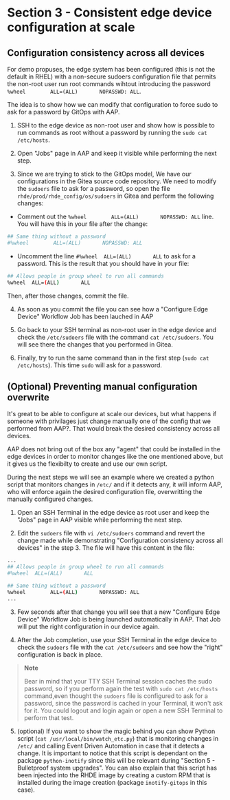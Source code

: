 # Section 3 - Consistent edge device configuration at scale

## Configuration consistency across all devices

For demo propuses, the edge system has been configured (this is not the default in RHEL) with a non-secure sudoers configuration file that permits the non-root user run root commands wihtout introducing the password `%wheel        ALL=(ALL)       NOPASSWD: ALL`. 

The idea is to show how we can modify that configuration to force sudo to ask for a password by GitOps with AAP. 


1. SSH to the edge device as non-root user and show how is possible to run commands as root without a password by running the `sudo cat /etc/hosts`.

2. Open "Jobs" page in AAP and keep it visible while performing the next step.

3. Since we are trying to stick to the GitOps model, We have our configurations in the Gitea source code repository. We need to modify the `sudoers` file to ask for a password, so open the file `rhde/prod/rhde_config/os/sudoers` in Gitea and perform the following changes:

* Comment out the `%wheel        ALL=(ALL)       NOPASSWD: ALL` line. You will have this in your file after the change:
```bash
## Same thing without a password
#%wheel        ALL=(ALL)       NOPASSWD: ALL
```

* Uncomment the line `#%wheel  ALL=(ALL)       ALL` to ask for a password. This is the result that you should have in your file:

```bash
## Allows people in group wheel to run all commands
%wheel  ALL=(ALL)       ALL
```

Then, after those changes, commit the file.

4. As soon as you commit the file you can see how a "Configure Edge Device" Workflow Job has been lauched in AAP

5. Go back to your SSH terminal as non-root user in the edge device and check the `/etc/sudoers` file with the command `cat /etc/sudoers`. You will see there the changes that you performed in Gitea.

6. Finally, try to run the same command than in the first step (`sudo cat /etc/hosts`). This time `sudo` will ask for a password.



## (Optional) Preventing manual configuration overwrite

It's great to be able to configure at scale our devices, but what happens if someone with privilages just change manually one of the config that we performed from AAP?. That would break the desired consistency across all devices.

AAP does not bring out of the box any "agent" that could be installed in the edge devices in order to monitor changes like the one mentioned above, but it gives us the flexibilty to create and use our own script.

During the next steps we will see an example where we created a python script that monitors changes in `/etc/` and if it detects any, it will inform AAP, who will enforce again the desired configuration file, overwritting the manually configured changes.

1. Open an SSH Terminal in the edge device as root user and keep the "Jobs" page in AAP visible while performing the next step.

2. Edit the `sudoers` file with `vi /etc/sudoers` command and revert the change made while demonstrating "Configuration consistency across all devices" in the step 3. The file will have this content in the file:

```bash
...
## Allows people in group wheel to run all commands
#%wheel  ALL=(ALL)       ALL

## Same thing without a password
%wheel        ALL=(ALL)       NOPASSWD: ALL
...
```


3. Few seconds after that change you will see that a new "Configure Edge Device"  Workflow Job is being launched automatically in AAP. That Job will put the right configuration in our device again.


4. After the Job completion, use your SSH Terminal in the edge device to check the `sudoers` file with the `cat /etc/sudoers` and see how the "right" configuration is back in place.

  >**Note**
  >
  > Bear in mind that your TTY SSH Terminal session caches the sudo password, so if you perform again the test with `sudo cat /etc/hosts` command,even thought the `sudoers` file is configured to ask for a password, since the password is cached in your Terminal, it won't ask for it. You could logout and login again or open a new SSH Terminal to perform that test.  

5. (optional) If you want to show the magic behind you can show Python script (`cat /usr/local/bin/watch_etc.py`) that is monitoring changes in `/etc/` and calling Event Driven Automation in case that it detects a change. It is important to notice that this script is dependant on the package `python-inotify` since this will be relevant during "Section 5 - Bulletproof system upgrades". You can also explain that this script has been injected into the RHDE image by creating a custom RPM that is installed during the image creation (package `inotify-gitops` in this case).